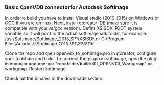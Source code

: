 ### Basic OpenVDB connector for Autodesk Softimage ###

In order to build you have to install Visual studio (2010-2015) on Windows or GCC if you are on linux. 
Next, install qtcreator IDE (make sure it is compatible with your vs/gcc version).
Define XSISDK_ROOT system variable, so it will point to the actual softimage sdk folder, for example: 
/usr/Softimage/Softimage_2013_SP1/XSISDK
or
C:\Program Files\Autodesk\Softimage 2013 SP1\XSISDK

Clone the repo and open openvdb_to_softimage.pro in qtcreator, configure your toolchain and build.
To connect the plugin in softimage, open the plug-in manager and connect "repofolder/build/XSI_OPENVDB_Workgroup" as workgroup.
Restart Softimage.


Check out the binaries in the downloads section.